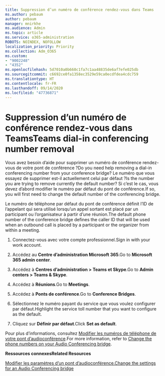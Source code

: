 ```yaml
---
title: Suppression d’un numéro de conférence rendez-vous dans Teams
ms.author: pebaum
author: pebaum
manager: mnirkhe
ms.audience: Admin
ms.topic: article
ms.service: o365-administration
ROBOTS: NOINDEX, NOFOLLOW
localization_priority: Priority
ms.collection: Adm_O365
ms.custom:
- "9002248"
- "4352"
ms.openlocfilehash: 5d7010a0b660c1fa7c1aa48835de6af7efe025db
ms.sourcegitcommit: c6692ce0fa1358ec3529e59ca0ecdfdea4cdc759
ms.translationtype: HT
ms.contentlocale: fr-FR
ms.lasthandoff: 09/14/2020
ms.locfileid: "47736871"
---
```

# <a name="teams-dial-in-conferencing-number-removal"></a><span data-ttu-id="31777-102">Suppression d’un numéro de conférence rendez-vous dans Teams</span><span class="sxs-lookup"><span data-stu-id="31777-102">Teams dial-in conferencing number removal</span></span>

<span data-ttu-id="31777-103">Vous avez besoin d’aide pour supprimer un numéro de conférence rendez-vous de votre pont de conférence ?</span><span class="sxs-lookup"><span data-stu-id="31777-103">Do you need help removing a dial-in conferencing number from your conference bridge?</span></span> <span data-ttu-id="31777-104">Le numéro que vous essayez de supprimer est-il actuellement celui par défaut ?</span><span class="sxs-lookup"><span data-stu-id="31777-104">Is the number you are trying to remove currently the default number?</span></span> <span data-ttu-id="31777-105">Si c’est le cas, vous devez d’abord modifier le numéro par défaut du pont de conférence.</span><span class="sxs-lookup"><span data-stu-id="31777-105">If so, you will first need to change the default number of the conferencing bridge.</span></span>

<span data-ttu-id="31777-106">Le numéro de téléphone par défaut du pont de conférence définit l’ID de l’appelant qui sera utilisé lorsqu’un appel sortant est placé par un participant ou l’organisateur à partir d’une réunion.</span><span class="sxs-lookup"><span data-stu-id="31777-106">The default phone number of the conference bridge defines the caller ID that will be used when an outbound call is placed by a participant or the organizer from within a meeting.</span></span>

1. <span data-ttu-id="31777-107">Connectez-vous avec votre compte professionnel.</span><span class="sxs-lookup"><span data-stu-id="31777-107">Sign in with your work account.</span></span>

2. <span data-ttu-id="31777-108">Accédez au **Centre d’administration Microsoft 365**.</span><span class="sxs-lookup"><span data-stu-id="31777-108">Go to **Microsoft 365 admin center**.</span></span>

3. <span data-ttu-id="31777-109">Accédez à **Centres d’administration > Teams et Skype**.</span><span class="sxs-lookup"><span data-stu-id="31777-109">Go to **Admin centers > Teams & Skype**.</span></span>

4. <span data-ttu-id="31777-110">Accédez à **Réunions**.</span><span class="sxs-lookup"><span data-stu-id="31777-110">Go to **Meetings**.</span></span>

5. <span data-ttu-id="31777-111">Accédez à **Ponts de conférence**.</span><span class="sxs-lookup"><span data-stu-id="31777-111">Go to **Conference Bridges**.</span></span>

6. <span data-ttu-id="31777-112">Sélectionnez le numéro payant du service que vous voulez configurer par défaut.</span><span class="sxs-lookup"><span data-stu-id="31777-112">Highlight the service toll number that you want to configure as the default.</span></span>

7. <span data-ttu-id="31777-113">Cliquez sur **Définir par défaut**.</span><span class="sxs-lookup"><span data-stu-id="31777-113">Click **Set as default**.</span></span>

<span data-ttu-id="31777-114">Pour plus d’informations, consultez [Modifier les numéros de téléphone de votre pont d’audioconférence](https://docs.microsoft.com/microsoftteams/change-the-phone-numbers-on-your-audio-conferencing-bridge).</span><span class="sxs-lookup"><span data-stu-id="31777-114">For more information, refer to [Change the phone numbers on your Audio Conferencing bridge](https://docs.microsoft.com/microsoftteams/change-the-phone-numbers-on-your-audio-conferencing-bridge).</span></span>

<span data-ttu-id="31777-115">**Ressources connexes**</span><span class="sxs-lookup"><span data-stu-id="31777-115">**Related Resources**</span></span>

[<span data-ttu-id="31777-116">Modifier les paramètres d’un pont d’audioconférence.</span><span class="sxs-lookup"><span data-stu-id="31777-116">Change the settings for an Audio Conferencing bridge</span></span>](https://docs.microsoft.com/microsoftteams/change-the-settings-for-an-audio-conferencing-bridge)

